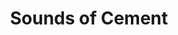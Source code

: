 ---
collection_archive: true
collection_category:
  - Award Winning
  - Exhibited Works 
  - Portraits
  - Stock
  - Motion
  - Black and White
  - Sports + Athletes
collection_content: 
collection_cover: https://d1sf55qlb7p6hz.cloudfront.net/soc-redobw_horizontal-1.jpg
collection_cover_mobile: https://d1sf55qlb7p6hz.cloudfront.net/soc-redobw_vertical-1.jpg
collection_description: >-
  These works celebrate the beautiful dance-like aesthetic between two athletes
  competing in a racquetball match while confined by 4 concrete walls.


  Selected as one of the year’s best in the 2016 **_PDN Photo Annual_** and
  exhibited at Inert Gallery, New York, NY.
collection_description_alignment: center
collection_filter: Commissioned + Stock
collection_hidden: false
collection_meta: 
collection_press: []
collection_preview:
  - https://d1sf55qlb7p6hz.cloudfront.net/soc-redobw-1.jpg
  - https://d1sf55qlb7p6hz.cloudfront.net/soc-redobw-2.jpg
  - https://d1sf55qlb7p6hz.cloudfront.net/soc-redobw-3.jpg
  - https://d1sf55qlb7p6hz.cloudfront.net/soc-redobw-4.jpg
cover_image: https://d1sf55qlb7p6hz.cloudfront.net/social-21.jpg
date: 
hide_footer: true 
logo: 
navigation_theme: white
px_extra: true
slug: sounds-of-cement
theme_color: CDCDCD
theme_color_all_works: FBB58D
title: Sounds of Cement
collection_awards:
  - content: |-
      **2016**  
      **_PDN Photo Annual_**   
      Best Stock Photography
    template: popup-text-element
collection_exhibition:
  - content: |-
      **2017**  
      **_Chaos Theory 17_**  
      Legend City Gallery. Phoenix, AZ (Group Sh_ow)_
    template: popup-text-element
  - content: |-
      **2016**  
      **_Sunday Afternoon Artist Exhibition_**  
      Inert Gallery. New York, NY (Group Show)
    template: popup-text-element
collection_blocks:
  - _bookshop_name: collections/media-row-start
    row_alignment: between
  - _bookshop_name: collections/media-motion
    align_y: start
    color: CCCCCC
    margin_left: 5
    margin_right: 0
    margin_y: 100
    template: block-media-motion
    vimeo_id: 155619696
    width: 66
  - _bookshop_name: collections/media-element 
    color: EDE4E0
    image: https://d1sf55qlb7p6hz.cloudfront.net/soc-1.jpg
    margin_left: 30
    margin_right: 0
    margin_y: 200
    width: 50
  - _bookshop_name: collections/media-row
    row_alignment: between
  - _bookshop_name: collections/media-element 
    color: B6D5F0
    image: https://d1sf55qlb7p6hz.cloudfront.net/soc-2.jpg
    margin_left: 10
    margin_y: 100
    width: 25
  - _bookshop_name: collections/media-element 
    color: EEEEEE
    image: https://d1sf55qlb7p6hz.cloudfront.net/soc-bw-redo2-1.jpg
    margin_left: 0
    margin_right: 25
    margin_y: 400
    width: 33
  - _bookshop_name: collections/media-row
    row_alignment: between
  - _bookshop_name: collections/media-element 
    color: C3C3C3
    image: https://d1sf55qlb7p6hz.cloudfront.net/soc-bw-redo2-2.jpg
    margin_left: 20
    margin_y: 100
    width: 33
  - _bookshop_name: collections/media-row
    row_alignment: between
  - _bookshop_name: collections/media-element 
    color: F4F4F4
    image: https://d1sf55qlb7p6hz.cloudfront.net/soc-bw-redo2-3.jpg
    margin_left: 30
    margin_right: 0
    margin_y: 200
    width: 66
  - _bookshop_name: collections/media-row
    row_alignment: between
  - _bookshop_name: collections/media-element 
    color: DCDCDC
    image: https://d1sf55qlb7p6hz.cloudfront.net/soc-bw-redo2-4.jpg
    margin_left: 5
    margin_right: 0
    margin_y: 100
    width: 45
  - _bookshop_name: collections/media-element 
    color: F1ECE4
    image: https://d1sf55qlb7p6hz.cloudfront.net/soc-7.jpg
    margin_left: 0
    margin_right: 15
    margin_y: 500
    width: 30
  - _bookshop_name: collections/media-row
    row_alignment: between
  - _bookshop_name: collections/media-element 
    color: C5C5C5
    image: https://d1sf55qlb7p6hz.cloudfront.net/soc-bw-redo2-5.jpg
    margin_left: 10
    margin_y: 100
    width: 20
  - _bookshop_name: collections/media-element 
    color: 9D9D9D
    image: https://d1sf55qlb7p6hz.cloudfront.net/soc-bw-redo2-6.jpg
    margin_left: 0
    margin_right: 10
    margin_y: 400
    width: 55
  - _bookshop_name: collections/media-row
    row_alignment: between
  - _bookshop_name: collections/media-element 
    color: DBDBDB
    image: https://d1sf55qlb7p6hz.cloudfront.net/soc-bw-redo2-7.jpg
    margin_left: 5
    margin_y: 100
    width: 80
  - _bookshop_name: collections/media-row
    row_alignment: between
  - _bookshop_name: collections/media-element 
    color: C9C9C9
    image: https://d1sf55qlb7p6hz.cloudfront.net/soc-bw-redo2-9.jpg
    margin_left: 0
    margin_right: 0
    margin_y: 100
    width: 55
  - _bookshop_name: collections/media-element 
    color: F6F6F6
    image: https://d1sf55qlb7p6hz.cloudfront.net/soc-bw-redo2-8.jpg
    margin_right: 10
    margin_y: 700
    width: 25
  - _bookshop_name: collections/media-row
    row_alignment: between
  - _bookshop_name: collections/media-element 
    color: 999999
    image: https://d1sf55qlb7p6hz.cloudfront.net/soc-bw-redo2-11.jpg
    margin_left: 5
    margin_right: 0
    margin_y: 700
    width: 40
  - _bookshop_name: collections/media-element 
    color: 4C4C4C
    image: https://d1sf55qlb7p6hz.cloudfront.net/soc-bw-redo2-10.jpg
    margin_right: 0
    margin_y: 100
    width: 50
  - _bookshop_name: collections/media-row
    row_alignment: between
  - _bookshop_name: collections/media-element 
    color: 1B1B1B
    image: https://d1sf55qlb7p6hz.cloudfront.net/soc-15.jpg
    margin_left: 25
    margin_y: 100
    width: 45
  - _bookshop_name: collections/media-row-end
---